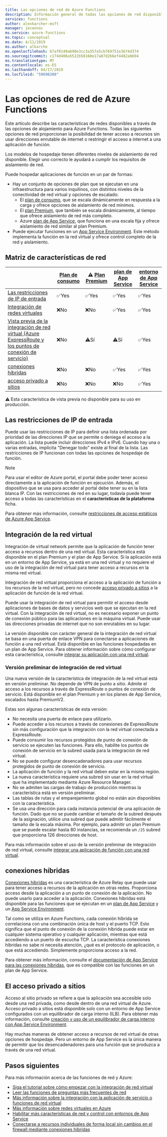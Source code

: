 ```yaml
---
title: Las opciones de red de Azure Functions
description: Información general de todas las opciones de red disponibles en Azure Functions
services: functions
author: alexkarcher-msft
manager: jeconnoc
ms.service: azure-functions
ms.topic: conceptual
ms.date: 4/11/2019
ms.author: alkarche
ms.openlocfilehash: b7af0149a690e3cc3a357a5cb769751e3674d374
ms.sourcegitcommit: c174d408a5522b58160e17a87d2b6ef4482a6694
ms.translationtype: MT
ms.contentlocale: es-ES
ms.lasthandoff: 04/17/2019
ms.locfileid: "59698208"
---
```

# <a name="azure-functions-networking-options"></a>Las opciones de red de Azure Functions

Este artículo describe las características de redes disponibles a través de las opciones de alojamiento para Azure Functions. Todas las siguientes opciones de red proporcionan la posibilidad de tener acceso a recursos sin usar direcciones enrutable de internet o restringir el acceso a internet a una aplicación de función. 

Los modelos de hospedaje tienen diferentes niveles de aislamiento de red disponible. Elegir uno correcto le ayudará a cumplir los requisitos de aislamiento de red.

Puede hospedar aplicaciones de función en un par de formas:

* Hay un conjunto de opciones de plan que se ejecutan en una infraestructura para varios inquilinos, con distintos niveles de la conectividad de red virtual y opciones de escalado:
    * El [plan de consumo](functions-scale.md#consumption-plan), que se escala dinámicamente en respuesta a la carga y ofrece opciones de aislamiento de red mínimos.
    * El [plan Premium](functions-scale.md#premium-plan-public-preview), que también se escala dinámicamente, al tiempo que ofrece aislamiento de red más completo.
    * Azure [plan de App Service](functions-scale.md#app-service-plan), que funciona en una escala fija y ofrece aislamiento de red similar al plan Premium.
* Puede ejecutar funciones en un [App Service Environment](../app-service/environment/intro.md). Este método implementa la función en la red virtual y ofrece control completo de la red y aislamiento.

## <a name="matrix-of-networking-features"></a>Matriz de características de red

|                |[Plan de consumo](functions-scale.md#consumption-plan)|⚠ [Plan Premium](functions-scale.md#premium-plan-public-preview)|[plan de App Service](functions-scale.md#app-service-plan)|[entorno de App Service](../app-service/environment/intro.md)|
|----------------|-----------|----------------|---------|-----------------------|  
|[Las restricciones de IP de entrada](#inbound-ip-restrictions)|✅Yes|✅Yes|✅Yes|✅Yes|
|[Integración de redes virtuales](#virtual-network-integration)|❌No|❌No|✅Yes|✅Yes|
|[Vista previa de la integración de red virtual (Azure ExpressRoute y los puntos de conexión de servicio)](#preview-version-of-virtual-network-integration)|❌No|⚠Sí|⚠Sí|✅Yes|
|[conexiones híbridas](#hybrid-connections)|❌No|❌No|✅Yes|✅Yes|
|[acceso privado a sitios](#private-site-access)|❌No| ❌No|❌No|✅Yes|

⚠ Esta característica de vista previa no disponible para su uso en producción.

## <a name="inbound-ip-restrictions"></a>Las restricciones de IP de entrada

Puede usar las restricciones de IP para definir una lista ordenada por prioridad de las direcciones IP que se permite o deniega el acceso a la aplicación. La lista puede incluir direcciones IPv4 e IPv6. Cuando hay una o varias entradas, implícita "Denegar todo" existe al final de la lista. Las restricciones de IP funcionan con todas las opciones de hospedaje de función.

> [!NOTE]
> Para usar el editor de Azure portal, el portal debe poder tener acceso directamente a la aplicación de función en ejecución. Además, el dispositivo que se usa para acceder al portal debe tener su en la lista blanca IP. Con las restricciones de red en su lugar, todavía puede tener acceso a todas las características en el **características de la plataforma** ficha.

Para obtener más información, consulte [restricciones de acceso estáticos de Azure App Service](../app-service/app-service-ip-restrictions.md).

## <a name="virtual-network-integration"></a>Integración de la red virtual

Integración de virtual network permite que la aplicación de función tener acceso a recursos dentro de una red virtual. Esta característica está disponible en el plan Premium y el plan de App Service. Si la aplicación está en un entorno de App Service, ya está en una red virtual y no requiere el uso de la integración de red virtual para tener acceso a recursos en la misma red virtual.

Integración de red virtual proporciona el acceso a la aplicación de función a los recursos de la red virtual, pero no concede [acceso privado a sitios](#private-site-access) a la aplicación de función de la red virtual.

Puede usar la integración de red virtual para permitir el acceso desde aplicaciones de bases de datos y servicios web que se ejecutan en la red virtual. Con la integración de red virtual, no es necesario exponer un punto de conexión público para las aplicaciones en la máquina virtual. Puede usar las direcciones privadas de internet que no son enrutables en su lugar.

La versión disponible con carácter general de la integración de red virtual se basa en una puerta de enlace VPN para conectarse a aplicaciones de función a una red virtual. Está disponible en las funciones hospedadas en un plan de App Service. Para obtener información sobre cómo configurar esta característica, consulte [integrar su aplicación con una red virtual](../app-service/web-sites-integrate-with-vnet.md#enabling-vnet-integration).

### <a name="preview-version-of-virtual-network-integration"></a>Versión preliminar de integración de red virtual

Una nueva versión de la característica de integración de la red virtual está en versión preliminar. No depende de VPN de punto a sitio. Admite el acceso a los recursos a través de ExpressRoute o puntos de conexión de servicio. Está disponible en el plan Premium y en los planes de App Service, escalados hasta PremiumV2.

Estas son algunas características de esta versión:

* No necesita una puerta de enlace para utilizarlo.
* Puede acceder a los recursos a través de conexiones de ExpressRoute sin más configuración que la integración con la red virtual conectada a ExpressRoute.
* Puede consumir los recursos protegidos de punto de conexión de servicio se ejecuten las funciones. Para ello, habilite los puntos de conexión de servicio en la subred usada para la integración de red virtual.
* No se puede configurar desencadenadores para usar recursos protegidos de punto de conexión de servicio. 
* La aplicación de función y la red virtual deben estar en la misma región.
* La nueva característica requiere una subred sin usar en la red virtual que ha implementado mediante Azure Resource Manager.
* No se admiten las cargas de trabajo de producción mientras la característica está en versión preliminar.
* Las tablas de rutas y el emparejamiento global no están aún disponibles con la característica.
* Se usa una dirección para cada instancia potencial de una aplicación de función. Dado que no se puede cambiar el tamaño de la subred después de la asignación, utilice una subred que puede admitir fácilmente el tamaño de la escala máxima. Por ejemplo, para admitir un plan Premium que se puede escalar hasta 80 instancias, se recomienda un `/25` subred que proporciona 126 direcciones de host.

Para más información sobre el uso de la versión preliminar de integración de red virtual, consulte [integrar una aplicación de función con una red virtual](functions-create-vnet.md).

## <a name="hybrid-connections"></a>conexiones híbridas

[Conexiones híbridas](../service-bus-relay/relay-hybrid-connections-protocol.md) es una característica de Azure Relay que puede usar para tener acceso a recursos de la aplicación en otras redes. Proporciona acceso desde la aplicación a un punto de conexión de la aplicación. No puede usarlo para acceder a la aplicación. Conexiones híbridas está disponible para las funciones que se ejecutan en un [plan de App Service](functions-scale.md#app-service-plan) y un [App Service Environment](../app-service/environment/intro.md).

Tal como se utiliza en Azure Functions, cada conexión híbrida se correlaciona con una combinación única de host y el puerto TCP. Esto significa que el punto de conexión de la conexión híbrida puede estar en cualquier sistema operativo y cualquier aplicación, mientras que está accediendo a un puerto de escucha TCP. La característica conexiones híbridas no sabe ni necesita atención, ¿qué es el protocolo de aplicación, o que está accediendo. Simplemente proporciona acceso a la red.

Para obtener más información, consulte el [documentación de App Service para las conexiones híbridas](../app-service/app-service-hybrid-connections.md), que es compatible con las funciones en un plan de App Service.

## <a name="private-site-access"></a>El acceso privado a sitios

Acceso al sitio privado se refiere a que la aplicación sea accesible solo desde una red privada, como desde dentro de una red virtual de Azure. Acceso privado a sitios está disponible solo con un entorno de App Service configurados con un equilibrador de carga interno (ILB). Para obtener más información, consulte [creación y uso de un equilibrador de carga interno con App Service Environment](../app-service/environment/create-ilb-ase.md).

Hay muchas maneras de obtener acceso a recursos de red virtual de otras opciones de hospedaje. Pero un entorno de App Service es la única manera de permitir que los desencadenadores para una función que se produzca a través de una red virtual.

## <a name="next-steps"></a>Pasos siguientes
Para más información acerca de las funciones de red y Azure: 

* [Siga el tutorial sobre cómo empezar con la integración de red virtual](./functions-create-vnet.md)
* [Leer las funciones de preguntas más frecuentes de red](./functions-networking-faq.md)
* [Más información sobre la integración con la aplicación de servicio o funciones de red virtual](../app-service/web-sites-integrate-with-vnet.md)
* [Más información sobre redes virtuales en Azure](../virtual-network/virtual-networks-overview.md)
* [Habilitar más características de red y control con entornos de App Service](../app-service/environment/intro.md)
* [Conectarse a recursos individuales de forma local sin cambios en el firewall mediante conexiones híbridas](../app-service/app-service-hybrid-connections.md)
